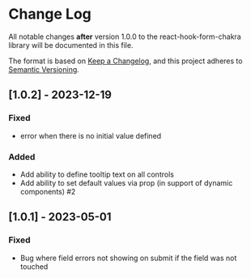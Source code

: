 # Change Log

All notable changes **after** version 1.0.0 to the react-hook-form-chakra library will be documented in this file.

The format is based on [Keep a Changelog](https://keepachangelog.com/en/1.0.0/),
and this project adheres to [Semantic Versioning](https://semver.org/spec/v2.0.0.html).

## [1.0.2] - 2023-12-19

### Fixed
- error when there is no initial value defined

### Added
- Add ability to define tooltip text on all controls
- Add ability to set default values via prop (in support of dynamic components) #2

## [1.0.1] - 2023-05-01

### Fixed
- Bug where field errors not showing on submit if the field was not touched
